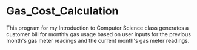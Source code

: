 # Gas_Cost_Calculation
This program for my Introduction to Computer Science class generates a customer bill for monthly gas usage based on user inputs for the previous month's gas meter readings and the current month's gas meter readings.
